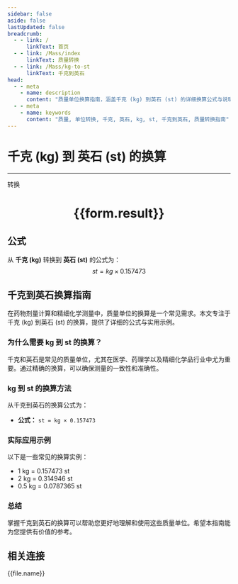 ```yaml
---
sidebar: false
aside: false
lastUpdated: false
breadcrumb:
  - - link: /
      linkText: 首页
  - - link: /Mass/index
      linkText: 质量转换
  - - link: /Mass/kg-to-st
      linkText: 千克到英石
head:
  - - meta
    - name: description
      content: "质量单位换算指南，涵盖千克 (kg) 到英石 (st) 的详细换算公式与说明。"
  - - meta
    - name: keywords
      content: "质量, 单位转换, 千克, 英石, kg, st, 千克到英石, 质量转换指南"
---
```

# 千克 (kg) 到 英石 (st) 的换算
---
<script setup>
import { onMounted, reactive, inject, ref } from 'vue'
import { NButton, NForm, NFormItem, NInput, NInputNumber, NSelect, NCard, useMessage,NGrid ,NGi } from 'naive-ui'
import { defineClientComponent } from 'vitepress'
import { Mass } from '../../files';

const convert = inject('convert')

const form = reactive({
  number: null,
  result: '',
})

const convertHandler = () => {
  if (form.number !== null && !isNaN(form.number)) {
    const convertedValue = parseFloat(form.number) * 0.157473
    form.result = `${form.number}kg = ${convertedValue.toFixed(4)}st`
  } else {
    form.result = '请输入有效的数值。'
  }
}
</script>

<n-form size="large" :model="form">
  <n-form-item label="千克 (kg)">
    <n-input-number v-model:value="form.number" placeholder="输入千克" style="width: 100%" />
  </n-form-item>
  <n-form-item>
    <n-button type="primary" @click="convertHandler" block>转换</n-button>
  </n-form-item>
</n-form>

<n-card  embedded :bordered="false" hoverable>
  <div  style="text-align:center">
    <h1>{{form.result}}</h1>
  </div>
</n-card>

## 公式

从 **千克 (kg)** 转换到 **英石 (st)** 的公式为：
$$ st = kg \times 0.157473 $$

## 千克到英石换算指南

在药物剂量计算和精细化学测量中，质量单位的换算是一个常见需求。本文专注于千克 (kg) 到英石 (st) 的换算，提供了详细的公式与实用示例。

### 为什么需要 kg 到 st 的换算？

千克和英石是常见的质量单位，尤其在医学、药理学以及精细化学品行业中尤为重要。通过精确的换算，可以确保测量的一致性和准确性。

### kg 到 st 的换算方法

从千克到英石的换算公式为：

- **公式：** `st = kg × 0.157473`

### 实际应用示例

以下是一些常见的换算实例：

- 1 kg = 0.157473 st
- 2 kg = 0.314946 st
- 0.5 kg = 0.0787365 st

### 总结

掌握千克到英石的换算可以帮助您更好地理解和使用这些质量单位。希望本指南能为您提供有价值的参考。

## 相关连接
<n-grid x-gap="12" :cols="4">
  <n-gi v-for="(file, index) in Mass" :key="index">
    <n-button
      text
      tag="a"
      :href="file.path"
      type="primary"
    >
      {{file.name}}
    </n-button>
  </n-gi>
</n-grid>